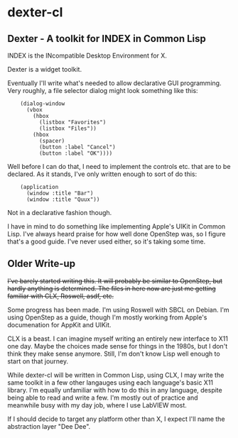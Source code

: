 # dexter-cl
## Dexter - A toolkit for INDEX in Common Lisp

INDEX is the INcompatible Desktop Environment for X.

Dexter is a widget toolkit.

Eventually I'll write what's needed to allow declarative GUI programming. Very roughly, a file selector dialog might look something like this:

        (dialog-window
          (vbox
            (hbox
              (listbox "Favorites")
              (listbox "Files"))
            (hbox
              (spacer)
              (button :label "Cancel")
              (button :label "OK"))))

Well before I can do that, I need to implement the controls etc. that are to be declared. As it stands, I've only written enough to sort of do this:

        (application
          (window :title "Bar")
          (window :title "Quux"))

Not in a declarative fashion though.

I have in mind to do something like implementing Apple's UIKit in Common Lisp. I've always heard praise for how well done OpenStep was, so I figure that's a good guide. I've never used either, so it's taking some time.





## Older Write-up
~~I've barely started writing this. It will probably be similar to OpenStep, but hardly anything is determined. The files in here now are just me getting familiar with CLX, Roswell, asdf, etc.~~

Some progress has been made. I'm using Roswell with SBCL on Debian. I'm using OpenStep as a guide, though I'm mostly working from Apple's documenation for AppKit and UIKit.

CLX is a beast. I can imagine myself writing an entirely new interface to X11 one day. Maybe the choices made sense for things in the 1980s, but I don't think they make sense anymore. Still, I'm don't know Lisp well enough to start on that journey.

While dexter-cl will be written in Common Lisp, using CLX, I may write the same toolkit in a few other langauges using each language's basic X11 library. I'm equally unfamiliar with how to do this in any language, despite being able to read and write a few. I'm mostly out of practice and meanwhile busy with my day job, where I use LabVIEW most.

If I should decide to target any platform other than X, I expect I'll name the abstraction layer "Dee Dee".